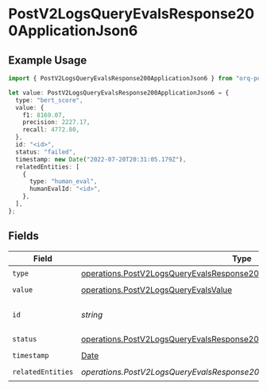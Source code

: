 # PostV2LogsQueryEvalsResponse200ApplicationJson6

## Example Usage

```typescript
import { PostV2LogsQueryEvalsResponse200ApplicationJson6 } from "orq-poc-typescript-multi-env-version/models/operations";

let value: PostV2LogsQueryEvalsResponse200ApplicationJson6 = {
  type: "bert_score",
  value: {
    f1: 8169.07,
    precision: 2227.17,
    recall: 4772.80,
  },
  id: "<id>",
  status: "failed",
  timestamp: new Date("2022-07-20T20:31:05.179Z"),
  relatedEntities: [
    {
      type: "human_eval",
      humanEvalId: "<id>",
    },
  ],
};
```

## Fields

| Field                                                                                                                                                                  | Type                                                                                                                                                                   | Required                                                                                                                                                               | Description                                                                                                                                                            |
| ---------------------------------------------------------------------------------------------------------------------------------------------------------------------- | ---------------------------------------------------------------------------------------------------------------------------------------------------------------------- | ---------------------------------------------------------------------------------------------------------------------------------------------------------------------- | ---------------------------------------------------------------------------------------------------------------------------------------------------------------------- |
| `type`                                                                                                                                                                 | [operations.PostV2LogsQueryEvalsResponse200ApplicationJSONResponseBodyType](../../models/operations/postv2logsqueryevalsresponse200applicationjsonresponsebodytype.md) | :heavy_check_mark:                                                                                                                                                     | N/A                                                                                                                                                                    |
| `value`                                                                                                                                                                | [operations.PostV2LogsQueryEvalsValue](../../models/operations/postv2logsqueryevalsvalue.md)                                                                           | :heavy_check_mark:                                                                                                                                                     | N/A                                                                                                                                                                    |
| `id`                                                                                                                                                                   | *string*                                                                                                                                                               | :heavy_check_mark:                                                                                                                                                     | The id of the resource                                                                                                                                                 |
| `status`                                                                                                                                                               | [operations.PostV2LogsQueryEvalsResponse200ApplicationJSONStatus](../../models/operations/postv2logsqueryevalsresponse200applicationjsonstatus.md)                     | :heavy_check_mark:                                                                                                                                                     | N/A                                                                                                                                                                    |
| `timestamp`                                                                                                                                                            | [Date](https://developer.mozilla.org/en-US/docs/Web/JavaScript/Reference/Global_Objects/Date)                                                                          | :heavy_check_mark:                                                                                                                                                     | N/A                                                                                                                                                                    |
| `relatedEntities`                                                                                                                                                      | *operations.PostV2LogsQueryEvalsResponse200ApplicationJSONRelatedEntities*[]                                                                                           | :heavy_check_mark:                                                                                                                                                     | N/A                                                                                                                                                                    |